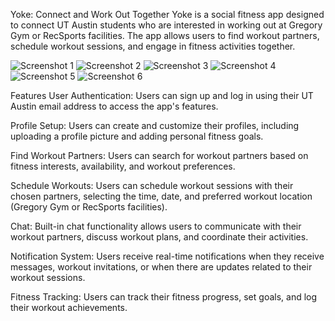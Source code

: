 
Yoke: Connect and Work Out Together
Yoke is a social fitness app designed to connect UT Austin students who are interested in working out at Gregory Gym or RecSports facilities. The app allows users to find workout partners, schedule workout sessions, and engage in fitness activities together.

![Screenshot 1](test/Image%209-4-23%20at%204.50%20PM.jpeg)
![Screenshot 2](test/Image%209-4-23%20at%204.51%20PM.jpeg)
![Screenshot 3](test/Image%209-4-23%20at%204.52%20PM.jpeg)
![Screenshot 4](test/Image%209-4-23%20at%204.53%20PM%20(1).jpeg)
![Screenshot 5](test/Image%209-4-23%20at%204.53%20PM.jpeg)
![Screenshot 6](test/Image%209-4-23%20at%204.54%20PM.jpeg)

Features
User Authentication: Users can sign up and log in using their UT Austin email address to access the app's features.

Profile Setup: Users can create and customize their profiles, including uploading a profile picture and adding personal fitness goals.

Find Workout Partners: Users can search for workout partners based on fitness interests, availability, and workout preferences.

Schedule Workouts: Users can schedule workout sessions with their chosen partners, selecting the time, date, and preferred workout location (Gregory Gym or RecSports facilities).

Chat: Built-in chat functionality allows users to communicate with their workout partners, discuss workout plans, and coordinate their activities.

Notification System: Users receive real-time notifications when they receive messages, workout invitations, or when there are updates related to their workout sessions.

Fitness Tracking: Users can track their fitness progress, set goals, and log their workout achievements.
